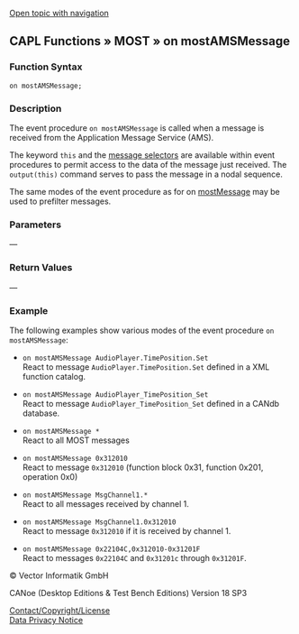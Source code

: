 [Open topic with navigation](../../../../../CANoeDEFamily.htm#Topics/CAPLFunctions/MOST/EventProcedures/CAPLfunctionOnMOSTAMSMessage.md)

## CAPL Functions » MOST » on mostAMSMessage

### Function Syntax

`on mostAMSMessage;`

### Description

The event procedure `on mostAMSMessage` is called when a message is received from the Application Message Service (AMS).

The keyword `this` and the [message selectors](../CAPLfunctionsMOSTOverview.md) are available within event procedures to permit access to the data of the message just received. The `output(this)` command serves to pass the message in a nodal sequence.

The same modes of the event procedure as for on [mostMessage](CAPLfunctionOnMOSTMessage.md) may be used to prefilter messages.

### Parameters

—

### Return Values

—

### Example

The following examples show various modes of the event procedure `on mostAMSMessage`:

- `on mostAMSMessage AudioPlayer.TimePosition.Set`  
  React to message `AudioPlayer.TimePosition.Set` defined in a XML function catalog.

- `on mostAMSMessage AudioPlayer_TimePosition_Set`  
  React to message `AudioPlayer_TimePosition_Set` defined in a CANdb database.

- `on mostAMSMessage *`  
  React to all MOST messages

- `on mostAMSMessage 0x312010`  
  React to message `0x312010` (function block 0x31, function 0x201, operation 0x0)

- `on mostAMSMessage MsgChannel1.*`  
  React to all messages received by channel 1.

- `on mostAMSMessage MsgChannel1.0x312010`  
  React to message `0x312010` if it is received by channel 1.

- `on mostAMSMessage 0x22104C,0x312010-0x31201F`  
  React to messages `0x22104C` and `0x31201c` through `0x31201F`.

© Vector Informatik GmbH

CANoe (Desktop Editions & Test Bench Editions) Version 18 SP3

[Contact/Copyright/License](../../../Shared/ContactCopyrightLicense.md)  
[Data Privacy Notice](https://www.vector.com/int/en/company/get-info/privacy-policy/)
